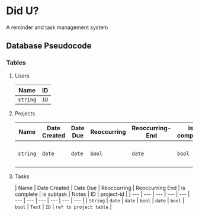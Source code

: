 # Did U?

A reminder and task management system

## Database Pseudocode

### Tables
1. Users

    | Name | ID |
    | --- | --- |
    | `string` | `ID` |
2. Projects

    | Name | Date Created | Date Due | Reoccurring | Reoccurring-End | is complete | Note | ID | User-ID |
    |---|---|---|---|---|---|---|---|---|
    | `string` | `date` | `date` | `bool` | `date` | `bool` | `text`| `ID` | `ref to user table` |

3. Tasks

    | Name | Date Created | Date Due | Reoccurring | Reoccurring End | is complete | is subtask | Notes | ID | project-id |
    | --- | --- | --- | --- | --- | --- | --- | --- | --- | --- | --- |
    | `String` | `date` | `date` | `bool` | `date` | `bool` | `bool` | `Text` | `ID` | `ref to project table` |
